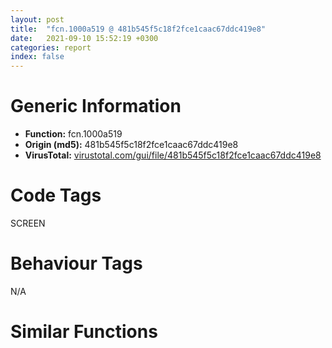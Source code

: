 ```yaml
---
layout: post
title:  "fcn.1000a519 @ 481b545f5c18f2fce1caac67ddc419e8"
date:   2021-09-10 15:52:19 +0300
categories: report
index: false
---
```


# Generic Information
- **Function:** fcn.1000a519
- **Origin (md5):** 481b545f5c18f2fce1caac67ddc419e8
- **VirusTotal:** [virustotal.com/gui/file/481b545f5c18f2fce1caac67ddc419e8][virustotal_ref]

# Code Tags
<span class="tag" id="SCREEN">SCREEN</span>


# Behaviour Tags
<span class="bhv-tag" id="na">N/A</span>

# Similar Functions
<script type="text/javascript" src="https://www.gstatic.com/charts/loader.js"></script>
<script type="text/javascript">

    google.charts.load('current', {'packages':['corechart']});
    google.charts.setOnLoadCallback(drawChart);

    function drawChart() {
    var data = new google.visualization.DataTable();
        data.addColumn('number', 'X');
        data.addColumn('number', 'Y');
        data.addColumn({type: 'string', role: 'tooltip', 'p': {'html': true}});
        data.addColumn({'type': 'string', 'role': 'style'});
        
        data.addRows([
    [-85.35840606689453, -272.63751220703125, '<b><a href="/report/fcn.1000a519@481b545f5c18f2fce1caac67ddc419e8">fcn.1000a519</a><br>@481b545f5c18f2fce1caac67ddc419e8</b><br>push 0x6c<br>mov eax, 0x1004d99a<br>call fcn.1002289a<br>xor ebx, ebx<br>mov eax, vtable.CDC.0<br>mov dword[ebp-0x40], eax<br>mov dword[ebp-0x3c], ebx<br>mov dword[ebp-0x38], ebx<br>mov dword[ebp-0x34], ebx<br>mov dword[ebp-4], ebx<br>mov dword[ebp-0x50], eax<br>mov dword[ebp-0x4c], ebx<br>mov dword[ebp-0x48], ebx<br>mov dword[ebp-0x44], ebx<br>mov dword[ebp-0x30], eax<br>mov dword[ebp-0x2c], ebx<br>mov dword[ebp-0x28], ebx<br>mov dword[ebp-0x24], ebx<br>mov dword[ebp-0x14], ebx<br>mov dword[ebp-0x18], 0x10051b78<br>mov dword[ebp-0x1c], ebx<br>mov dword[ebp-0x20], 0x10051b68<br>mov esi, dword[sym.imp.GDI32.dll_CreateCompatibleDC]<br>push ebx<br>mov byte[ebp-4], 4<br>call esi<br>push eax<br>lea ecx, [ebp-0x40]<br>call fcn.100095c5<br>test eax, eax<br>je 0x1000a7a7<br>push ebx<br>call esi<br>push eax<br>lea ecx, [ebp-0x50]<br>call fcn.100095c5<br>test eax, eax<br>je 0x1000a7a7<br>push ebx<br>call esi<br>push eax<br>lea ecx, [ebp-0x30]<br>call fcn.100095c5<br>test eax, eax<br>je 0x1000a7a7<br>lea eax, [ebp-0x78]<br>push eax<br>mov eax, dword[ebp+8]<br>push 0x18<br>push dword[eax+4]<br>call dword[sym.imp.GDI32.dll_GetObjectW]<br>test eax, eax<br>je 0x1000a7a7<br>mov ecx, dword[ebp+0xc]<br>call fcn.100098df<br>movzx eax, word[ebp-0x66]<br>mov ecx, dword[ebp+0xc]<br>push ebx<br>push eax<br>movzx eax, word[ebp-0x68]<br>push eax<br>push dword[ebp-0x70]<br>push dword[ebp-0x74]<br>call fcn.1000994d<br>test eax, eax<br>je 0x1000a7a7<br>mov esi, dword[sym.imp.GDI32.dll_CreateBitmap]<br>push 0x10051b94<br>xor edi, edi<br>inc edi<br>push edi<br>push edi<br>push 8<br>push 8<br>call esi<br>push eax<br>lea ecx, [ebp-0x18]<br>call fcn.1000988c<br>lea eax, [ebp-0x18]<br>push eax<br>lea ecx, [ebp-0x20]<br>call fcn.10009927<br>lea ecx, [ebp-0x18]<br>call fcn.100098df<br>push ebx<br>push edi<br>push edi<br>push dword[ebp-0x70]<br>push dword[ebp-0x74]<br>call esi<br>push eax<br>lea ecx, [ebp-0x18]<br>call fcn.1000988c<br>mov eax, dword[ebp+8]<br>push dword[eax+4]<br>push dword[ebp-0x3c]<br>call fcn.100099b2<br>push dword[ebp-0x14]<br>mov dword[ebp+8], eax<br>push dword[ebp-0x4c]<br>call fcn.100099b2<br>cmp dword[ebp+8], ebx<br>mov dword[ebp-0x10], eax<br>je 0x1000a7a7<br>cmp eax, ebx<br>je 0x1000a7a7<br>push ebx<br>push ebx<br>push dword[ebp-0x3c]<br>call dword[sym.imp.GDI32.dll_GetPixel]<br>push eax<br>lea ecx, [ebp-0x40]<br>call fcn.100085c0<br>mov esi, dword[sym.imp.GDI32.dll_BitBlt]<br>push 0xcc0020<br>push ebx<br>push ebx<br>push dword[ebp-0x3c]<br>mov edi, eax<br>push dword[ebp-0x70]<br>push dword[ebp-0x74]<br>push ebx<br>push ebx<br>push dword[ebp-0x4c]<br>call esi<br>push 0xffffff<br>lea ecx, [ebp-0x40]<br>call fcn.100085c0<br>push 0xee0086<br>push ebx<br>push ebx<br>push dword[ebp-0x3c]<br>push dword[ebp-0x70]<br>push dword[ebp-0x74]<br>push ebx<br>push ebx<br>push dword[ebp-0x4c]<br>call esi<br>push edi<br>lea ecx, [ebp-0x40]<br>call fcn.100085c0<br>mov eax, dword[ebp+0xc]<br>cmp eax, ebx<br>jne 0x1000a6d2<br>xor eax, eax<br>jmp 0x1000a6d5<br>mov eax, dword[eax+4]<br>push eax<br>push dword[ebp-0x2c]<br>call fcn.100099b2<br>cmp eax, ebx<br>mov dword[ebp+0xc], eax<br>je 0x1000a7f8<br>push dword[ebp+0x10]<br>lea ecx, [ebp-0x30]<br>call fcn.100086a7<br>push dword[ebp+0x14]<br>lea ecx, [ebp-0x30]<br>mov edi, eax<br>call fcn.100085c0<br>push dword[ebp-0x1c]<br>mov dword[ebp+0x14], eax<br>mov eax, dword[ebp-0x74]<br>mov dword[ebp-0x58], eax<br>mov eax, dword[ebp-0x70]<br>mov dword[ebp-0x54], eax<br>lea eax, [ebp-0x60]<br>push eax<br>push dword[ebp-0x2c]<br>mov dword[ebp-0x60], ebx<br>mov dword[ebp-0x5c], ebx<br>call dword[sym.imp.USER32.dll_FillRect]<br>push edi<br>lea ecx, [ebp-0x30]<br>call fcn.100086a7<br>push dword[ebp+0x14]<br>lea ecx, [ebp-0x30]<br>call fcn.100085c0<br>mov edi, 0x660046<br>push edi<br>push ebx<br>push ebx<br>push dword[ebp-0x3c]<br>push dword[ebp-0x70]<br>push dword[ebp-0x74]<br>push ebx<br>push ebx<br>push dword[ebp-0x2c]<br>call esi<br>push 0x8800c6<br>push ebx<br>push ebx<br>push dword[ebp-0x4c]<br>push dword[ebp-0x70]<br>push dword[ebp-0x74]<br>push ebx<br>push ebx<br>push dword[ebp-0x2c]<br>call esi<br>push edi<br>push ebx<br>push ebx<br>push dword[ebp-0x3c]<br>push dword[ebp-0x70]<br>push dword[ebp-0x74]<br>push ebx<br>push ebx<br>push dword[ebp-0x2c]<br>call esi<br>mov eax, dword[ebp+0xc]<br>mov eax, dword[eax+4]<br>push eax<br>push dword[ebp-0x2c]<br>call fcn.100099b2<br>mov eax, dword[ebp-0x10]<br>push dword[eax+4]<br>push dword[ebp-0x4c]<br>call fcn.100099b2<br>mov eax, dword[ebp+8]<br>push dword[eax+4]<br>push dword[ebp-0x3c]<br>call fcn.100099b2<br>lea ecx, [ebp-0x20]<br>mov byte[ebp-4], 3<br>mov dword[ebp-0x20], 0x10051b68<br>call fcn.10009dd4<br>lea ecx, [ebp-0x18]<br>mov byte[ebp-4], 2<br>mov dword[ebp-0x18], 0x10051b78<br>call fcn.10009dd4<br>lea ecx, [ebp-0x30]<br>mov byte[ebp-4], 1<br>call fcn.1000963f<br>lea ecx, [ebp-0x50]<br>mov byte[ebp-4], bl<br>call fcn.1000963f<br>or dword[ebp-4], 0xffffffff<br>lea ecx, [ebp-0x40]<br>call fcn.1000963f<br>call fcn.10022972<br>ret 0x10<br>xor eax, eax<br>jmp 0x1000a782<br><eoc> ', 'point { fill-color: #e0440e; }'],
[-343.2810363769531, -72.18672180175781, '<b><a href="/report/fcn.10017408@e5d49e0823e602f2ee948ac39d32c1eb">fcn.10017408</a><br>@e5d49e0823e602f2ee948ac39d32c1eb</b><br>push 0x78<br>mov eax, 0x1013b311<br>call fcn.10124157<br>mov ebx, dword[ebp+8]<br>xor ecx, ecx<br>mov edi, dword[ebp+0xc]<br>mov eax, vtable.CDC.0<br>mov dword[ebp-0x48], eax<br>mov dword[ebp-0x44], ecx<br>mov dword[ebp-0x40], ecx<br>mov dword[ebp-0x3c], ecx<br>mov dword[ebp-4], ecx<br>mov dword[ebp-0x78], eax<br>mov dword[ebp-0x74], ecx<br>mov dword[ebp-0x70], ecx<br>mov dword[ebp-0x6c], ecx<br>mov dword[ebp-0x38], eax<br>mov dword[ebp-0x34], ecx<br>mov dword[ebp-0x30], ecx<br>mov dword[ebp-0x2c], ecx<br>mov dword[ebp-0x24], ecx<br>mov dword[ebp-0x28], 0x1014cb54<br>mov dword[ebp-0x64], ecx<br>mov dword[ebp-0x68], 0x1014cb44<br>mov esi, dword[sym.imp.GDI32.dll_CreateCompatibleDC]<br>push ecx<br>mov byte[ebp-4], 4<br>call esi<br>push eax<br>lea ecx, [ebp-0x48]<br>call fcn.100179cf<br>test eax, eax<br>je 0x100176b3<br>push 0<br>call esi<br>push eax<br>lea ecx, [ebp-0x78]<br>call fcn.100179cf<br>test eax, eax<br>je 0x100176b3<br>push 0<br>call esi<br>push eax<br>lea ecx, [ebp-0x38]<br>call fcn.100179cf<br>test eax, eax<br>je 0x100176b3<br>lea eax, [ebp-0x60]<br>push eax<br>push 0x18<br>push dword[ebx+4]<br>call dword[sym.imp.GDI32.dll_GetObjectW]<br>test eax, eax<br>je 0x100176b3<br>mov ecx, edi<br>call fcn.10017b11<br>movzx ecx, word[ebp-0x4e]<br>movzx eax, word[ebp-0x50]<br>mov esi, dword[sym.imp.GDI32.dll_CreateBitmap]<br>push 0<br>push ecx<br>push eax<br>push dword[ebp-0x58]<br>push dword[ebp-0x5c]<br>call esi<br>push eax<br>mov ecx, edi<br>call fcn.10017a05<br>test eax, eax<br>je 0x100176b3<br>push 0x1014cdbc<br>push 1<br>push 1<br>push 8<br>push 8<br>call esi<br>push eax<br>lea ecx, [ebp-0x28]<br>call fcn.10017a05<br>push dword[ebp-0x24]<br>call dword[sym.imp.GDI32.dll_CreatePatternBrush]<br>push eax<br>lea ecx, [ebp-0x68]<br>call fcn.10017a05<br>lea ecx, [ebp-0x28]<br>call fcn.10017b11<br>push 0<br>push 1<br>push 1<br>push dword[ebp-0x58]<br>push dword[ebp-0x5c]<br>call esi<br>push eax<br>lea ecx, [ebp-0x28]<br>call fcn.10017a05<br>push dword[ebx+4]<br>push dword[ebp-0x44]<br>call fcn.1001807d<br>push dword[ebp-0x24]<br>mov ebx, eax<br>push dword[ebp-0x74]<br>mov dword[ebp-0x84], ebx<br>call fcn.1001807d<br>mov dword[ebp-0x80], eax<br>test ebx, ebx<br>je 0x100176b3<br>test eax, eax<br>je 0x100176b3<br>xor ebx, ebx<br>push ebx<br>push ebx<br>push dword[ebp-0x44]<br>call dword[sym.imp.GDI32.dll_GetPixel]<br>push eax<br>lea ecx, [ebp-0x48]<br>call fcn.10018196<br>push 0xcc0020<br>push ebx<br>push ebx<br>push dword[ebp-0x44]<br>mov esi, eax<br>push dword[ebp-0x58]<br>push dword[ebp-0x5c]<br>push ebx<br>push ebx<br>push dword[ebp-0x74]<br>mov ebx, dword[sym.imp.GDI32.dll_BitBlt]<br>call ebx<br>push 0xffffff<br>lea ecx, [ebp-0x48]<br>call fcn.10018196<br>push 0xee0086<br>xor eax, eax<br>push eax<br>push eax<br>push dword[ebp-0x44]<br>push dword[ebp-0x58]<br>push dword[ebp-0x5c]<br>push eax<br>push eax<br>push dword[ebp-0x74]<br>call ebx<br>push esi<br>lea ecx, [ebp-0x48]<br>call fcn.10018196<br>test edi, edi<br>jne 0x100175d2<br>xor eax, eax<br>jmp 0x100175d5<br>mov eax, dword[edi+4]<br>push eax<br>push dword[ebp-0x34]<br>call fcn.1001807d<br>mov dword[ebp-0x7c], eax<br>test eax, eax<br>je 0x10017689<br>push dword[ebp+0x10]<br>lea ecx, [ebp-0x38]<br>call fcn.100182e4<br>push dword[ebp+0x14]<br>lea ecx, [ebp-0x38]<br>mov edi, eax<br>call fcn.10018196<br>push dword[ebp-0x64]<br>mov ecx, dword[ebp-0x5c]<br>mov esi, eax<br>and dword[ebp-0x20], 0<br>lea eax, [ebp-0x20]<br>and dword[ebp-0x1c], 0<br>push eax<br>push dword[ebp-0x34]<br>mov dword[ebp-0x18], ecx<br>mov ecx, dword[ebp-0x58]<br>mov dword[ebp-0x14], ecx<br>call dword[sym.imp.USER32.dll_FillRect]<br>push edi<br>lea ecx, [ebp-0x38]<br>call fcn.100182e4<br>push esi<br>lea ecx, [ebp-0x38]<br>call fcn.10018196<br>xor eax, eax<br>mov esi, 0x660046<br>push esi<br>push eax<br>push eax<br>push dword[ebp-0x44]<br>push dword[ebp-0x58]<br>push dword[ebp-0x5c]<br>push eax<br>push eax<br>push dword[ebp-0x34]<br>call ebx<br>push 0x8800c6<br>xor eax, eax<br>push eax<br>push eax<br>push dword[ebp-0x74]<br>push dword[ebp-0x58]<br>push dword[ebp-0x5c]<br>push eax<br>push eax<br>push dword[ebp-0x34]<br>call ebx<br>push esi<br>xor eax, eax<br>push eax<br>push eax<br>push dword[ebp-0x44]<br>push dword[ebp-0x58]<br>push dword[ebp-0x5c]<br>push eax<br>push eax<br>push dword[ebp-0x34]<br>call ebx<br>mov ecx, dword[ebp-0x7c]<br>mov eax, dword[ecx+4]<br>jmp 0x1001768b<br>xor eax, eax<br>push eax<br>push dword[ebp-0x34]<br>call fcn.1001807d<br>mov eax, dword[ebp-0x80]<br>push dword[eax+4]<br>push dword[ebp-0x74]<br>call fcn.1001807d<br>mov eax, dword[ebp-0x84]<br>push dword[eax+4]<br>push dword[ebp-0x44]<br>call fcn.1001807d<br>lea ecx, [ebp-0x68]<br>mov byte[ebp-4], 3<br>mov dword[ebp-0x68], 0x1014cb44<br>call fcn.100171ad<br>lea ecx, [ebp-0x28]<br>mov byte[ebp-4], 2<br>mov dword[ebp-0x28], 0x1014cb54<br>call fcn.100171ad<br>lea ecx, [ebp-0x38]<br>mov byte[ebp-4], 1<br>call fcn.10017194<br>lea ecx, [ebp-0x78]<br>mov byte[ebp-4], 0<br>call fcn.10017194<br>or dword[ebp-4], 0xffffffff<br>lea ecx, [ebp-0x48]<br>call fcn.10017194<br>call fcn.10124106<br>ret 0x10<br><eoc> ', 'null'],
[144.54295349121094, -57.38734817504883, '<b><a href="/report/fcn.0041d259@7b00dd8f2abf54a73bfb09681334ff78">fcn.0041d259</a><br>@7b00dd8f2abf54a73bfb09681334ff78</b><br>push 0x58<br>mov eax, 0x44fe64<br>call fcn.004377ae<br>xor ebx, ebx<br>mov eax, vtable.CDC.0<br>mov dword[ebp-0x3c], eax<br>mov dword[ebp-0x38], ebx<br>mov dword[ebp-0x34], ebx<br>mov dword[ebp-0x30], ebx<br>mov dword[ebp-4], ebx<br>mov dword[ebp-0x4c], eax<br>mov dword[ebp-0x48], ebx<br>mov dword[ebp-0x44], ebx<br>mov dword[ebp-0x40], ebx<br>mov edi, vtable.CBitmap.0<br>mov dword[ebp-0x18], ebx<br>mov dword[ebp-0x1c], edi<br>mov esi, dword[sym.imp.USER32.dll_GetSysColor]<br>push 0x14<br>mov byte[ebp-4], 2<br>call esi<br>push eax<br>lea ecx, [ebp-0x2c]<br>call fcn.0041d216<br>push 0x10<br>mov byte[ebp-4], 3<br>call esi<br>push eax<br>lea ecx, [ebp-0x24]<br>call fcn.0041d216<br>mov esi, dword[sym.imp.GDI32.dll_CreateCompatibleDC]<br>push ebx<br>mov byte[ebp-4], 4<br>call esi<br>push eax<br>lea ecx, [ebp-0x3c]<br>call fcn.0041cd7d<br>test eax, eax<br>je 0x41d485<br>push ebx<br>call esi<br>push eax<br>lea ecx, [ebp-0x4c]<br>call fcn.0041cd7d<br>test eax, eax<br>je 0x41d485<br>mov esi, dword[ebp+8]<br>lea eax, [ebp-0x64]<br>push eax<br>push 0x18<br>push dword[esi+4]<br>call dword[sym.imp.GDI32.dll_GetObjectA]<br>mov ecx, dword[ebp+0xc]<br>call fcn.0041d081<br>movzx eax, word[ebp-0x52]<br>mov ecx, dword[ebp+0xc]<br>push ebx<br>push eax<br>movzx eax, word[ebp-0x54]<br>push eax<br>push dword[ebp-0x5c]<br>push dword[ebp-0x60]<br>call fcn.0041d0b8<br>test eax, eax<br>je 0x41d485<br>push ebx<br>push 1<br>push 1<br>push dword[ebp-0x5c]<br>push dword[ebp-0x60]<br>call dword[sym.imp.GDI32.dll_CreateBitmap]<br>push eax<br>lea ecx, [ebp-0x1c]<br>call fcn.0041d02e<br>test eax, eax<br>je 0x41d485<br>push dword[esi+4]<br>push dword[ebp-0x38]<br>call fcn.0041d0fc<br>push dword[ebp-0x18]<br>mov dword[ebp+8], eax<br>push dword[ebp-0x48]<br>call fcn.0041d0fc<br>cmp dword[ebp+8], ebx<br>mov dword[ebp-0x14], eax<br>je 0x41d485<br>cmp eax, ebx<br>je 0x41d485<br>push ebx<br>push ebx<br>push dword[ebp-0x38]<br>call dword[sym.imp.GDI32.dll_GetPixel]<br>push eax<br>lea ecx, [ebp-0x3c]<br>call fcn.0041c52b<br>mov esi, dword[sym.imp.GDI32.dll_BitBlt]<br>push 0xcc0020<br>push ebx<br>push ebx<br>push dword[ebp-0x38]<br>mov dword[ebp-0x10], eax<br>push dword[ebp-0x5c]<br>push dword[ebp-0x60]<br>push ebx<br>push ebx<br>push dword[ebp-0x48]<br>call esi<br>mov edi, 0xffffff<br>push edi<br>lea ecx, [ebp-0x3c]<br>call fcn.0041c52b<br>push 0x1100a6<br>push ebx<br>push ebx<br>push dword[ebp-0x38]<br>push dword[ebp-0x5c]<br>push dword[ebp-0x60]<br>push ebx<br>push ebx<br>push dword[ebp-0x48]<br>call esi<br>mov eax, dword[ebp+0xc]<br>cmp eax, ebx<br>jne 0x41d3da<br>xor eax, eax<br>jmp 0x41d3dd<br>mov eax, dword[eax+4]<br>push eax<br>push dword[ebp-0x38]<br>call fcn.0041d0fc<br>test eax, eax<br>je 0x41d464<br>push dword[ebp+0x10]<br>lea ecx, [ebp-0x3c]<br>push dword[ebp-0x5c]<br>push dword[ebp-0x60]<br>push ebx<br>push ebx<br>call fcn.0041f337<br>push edi<br>lea ecx, [ebp-0x3c]<br>call fcn.0041c52b<br>lea eax, [ebp-0x2c]<br>push eax<br>lea ecx, [ebp-0x3c]<br>call fcn.0041d14f<br>mov edi, 0xe20746<br>push edi<br>push ebx<br>push ebx<br>push dword[ebp-0x48]<br>mov dword[ebp+0xc], eax<br>push dword[ebp-0x5c]<br>push dword[ebp-0x60]<br>push 1<br>push 1<br>push dword[ebp-0x38]<br>call esi<br>lea eax, [ebp-0x24]<br>push eax<br>lea ecx, [ebp-0x3c]<br>call fcn.0041d14f<br>push edi<br>push ebx<br>push ebx<br>push dword[ebp-0x48]<br>push dword[ebp-0x5c]<br>push dword[ebp-0x60]<br>push ebx<br>push ebx<br>push dword[ebp-0x38]<br>call esi<br>push dword[ebp+0xc]<br>lea ecx, [ebp-0x3c]<br>call fcn.0041d14f<br>push dword[ebp-0x10]<br>lea ecx, [ebp-0x3c]<br>call fcn.0041c52b<br>mov eax, dword[ebp-0x14]<br>push dword[eax+4]<br>push dword[ebp-0x48]<br>call fcn.0041d0fc<br>mov eax, dword[ebp+8]<br>push dword[eax+4]<br>push dword[ebp-0x38]<br>call fcn.0041d0fc<br>mov edi, vtable.CBitmap.0<br>mov esi, vtable.CBrush.0<br>lea ecx, [ebp-0x24]<br>mov byte[ebp-4], 3<br>mov dword[ebp-0x24], esi<br>call fcn.004023f0<br>lea ecx, [ebp-0x2c]<br>mov byte[ebp-4], 2<br>mov dword[ebp-0x2c], esi<br>call fcn.004023f0<br>lea ecx, [ebp-0x1c]<br>mov byte[ebp-4], 1<br>mov dword[ebp-0x1c], edi<br>call fcn.004023f0<br>lea ecx, [ebp-0x4c]<br>mov byte[ebp-4], bl<br>call fcn.0041cde1<br>or dword[ebp-4], 0xffffffff<br>lea ecx, [ebp-0x3c]<br>call fcn.0041cde1<br>call fcn.0043784d<br>ret 0xc<br><eoc> ', 'null'],
[-185.07180786132812, 200.1480255126953, '<b><a href="/report/fcn.1000a05e@481b545f5c18f2fce1caac67ddc419e8">fcn.1000a05e</a><br>@481b545f5c18f2fce1caac67ddc419e8</b><br>push 0x58<br>mov eax, 0x1004d914<br>call fcn.1002289a<br>xor ebx, ebx<br>mov eax, vtable.CDC.0<br>mov dword[ebp-0x3c], eax<br>mov dword[ebp-0x38], ebx<br>mov dword[ebp-0x34], ebx<br>mov dword[ebp-0x30], ebx<br>mov dword[ebp-4], ebx<br>mov dword[ebp-0x4c], eax<br>mov dword[ebp-0x48], ebx<br>mov dword[ebp-0x44], ebx<br>mov dword[ebp-0x40], ebx<br>mov edi, vtable.CBitmap.0<br>mov dword[ebp-0x18], ebx<br>mov dword[ebp-0x1c], edi<br>mov esi, dword[sym.imp.USER32.dll_GetSysColor]<br>push 0x14<br>mov byte[ebp-4], 2<br>call esi<br>push eax<br>lea ecx, [ebp-0x2c]<br>call fcn.10009f8f<br>push 0x10<br>mov byte[ebp-4], 3<br>call esi<br>push eax<br>lea ecx, [ebp-0x24]<br>call fcn.10009f8f<br>mov esi, dword[sym.imp.GDI32.dll_CreateCompatibleDC]<br>push ebx<br>mov byte[ebp-4], 4<br>call esi<br>push eax<br>lea ecx, [ebp-0x3c]<br>call fcn.100095c5<br>test eax, eax<br>je 0x1000a28a<br>push ebx<br>call esi<br>push eax<br>lea ecx, [ebp-0x4c]<br>call fcn.100095c5<br>test eax, eax<br>je 0x1000a28a<br>mov esi, dword[ebp+8]<br>lea eax, [ebp-0x64]<br>push eax<br>push 0x18<br>push dword[esi+4]<br>call dword[sym.imp.GDI32.dll_GetObjectW]<br>mov ecx, dword[ebp+0xc]<br>call fcn.100098df<br>movzx eax, word[ebp-0x52]<br>mov ecx, dword[ebp+0xc]<br>push ebx<br>push eax<br>movzx eax, word[ebp-0x54]<br>push eax<br>push dword[ebp-0x5c]<br>push dword[ebp-0x60]<br>call fcn.1000994d<br>test eax, eax<br>je 0x1000a28a<br>push ebx<br>push 1<br>push 1<br>push dword[ebp-0x5c]<br>push dword[ebp-0x60]<br>call dword[sym.imp.GDI32.dll_CreateBitmap]<br>push eax<br>lea ecx, [ebp-0x1c]<br>call fcn.1000988c<br>test eax, eax<br>je 0x1000a28a<br>push dword[esi+4]<br>push dword[ebp-0x38]<br>call fcn.100099b2<br>push dword[ebp-0x18]<br>mov dword[ebp+8], eax<br>push dword[ebp-0x48]<br>call fcn.100099b2<br>cmp dword[ebp+8], ebx<br>mov dword[ebp-0x14], eax<br>je 0x1000a28a<br>cmp eax, ebx<br>je 0x1000a28a<br>push ebx<br>push ebx<br>push dword[ebp-0x38]<br>call dword[sym.imp.GDI32.dll_GetPixel]<br>push eax<br>lea ecx, [ebp-0x3c]<br>call fcn.100085c0<br>mov esi, dword[sym.imp.GDI32.dll_BitBlt]<br>push 0xcc0020<br>push ebx<br>push ebx<br>push dword[ebp-0x38]<br>mov dword[ebp-0x10], eax<br>push dword[ebp-0x5c]<br>push dword[ebp-0x60]<br>push ebx<br>push ebx<br>push dword[ebp-0x48]<br>call esi<br>mov edi, 0xffffff<br>push edi<br>lea ecx, [ebp-0x3c]<br>call fcn.100085c0<br>push 0x1100a6<br>push ebx<br>push ebx<br>push dword[ebp-0x38]<br>push dword[ebp-0x5c]<br>push dword[ebp-0x60]<br>push ebx<br>push ebx<br>push dword[ebp-0x48]<br>call esi<br>mov eax, dword[ebp+0xc]<br>cmp eax, ebx<br>jne 0x1000a1df<br>xor eax, eax<br>jmp 0x1000a1e2<br>mov eax, dword[eax+4]<br>push eax<br>push dword[ebp-0x38]<br>call fcn.100099b2<br>test eax, eax<br>je 0x1000a269<br>push dword[ebp+0x10]<br>lea ecx, [ebp-0x3c]<br>push dword[ebp-0x5c]<br>push dword[ebp-0x60]<br>push ebx<br>push ebx<br>call fcn.10018bfe<br>push edi<br>lea ecx, [ebp-0x3c]<br>call fcn.100085c0<br>lea eax, [ebp-0x2c]<br>push eax<br>lea ecx, [ebp-0x3c]<br>call fcn.10009a4b<br>mov edi, 0xe20746<br>push edi<br>push ebx<br>push ebx<br>push dword[ebp-0x48]<br>mov dword[ebp+0xc], eax<br>push dword[ebp-0x5c]<br>push dword[ebp-0x60]<br>push 1<br>push 1<br>push dword[ebp-0x38]<br>call esi<br>lea eax, [ebp-0x24]<br>push eax<br>lea ecx, [ebp-0x3c]<br>call fcn.10009a4b<br>push edi<br>push ebx<br>push ebx<br>push dword[ebp-0x48]<br>push dword[ebp-0x5c]<br>push dword[ebp-0x60]<br>push ebx<br>push ebx<br>push dword[ebp-0x38]<br>call esi<br>push dword[ebp+0xc]<br>lea ecx, [ebp-0x3c]<br>call fcn.10009a4b<br>push dword[ebp-0x10]<br>lea ecx, [ebp-0x3c]<br>call fcn.100085c0<br>mov eax, dword[ebp-0x14]<br>push dword[eax+4]<br>push dword[ebp-0x48]<br>call fcn.100099b2<br>mov eax, dword[ebp+8]<br>push dword[eax+4]<br>push dword[ebp-0x38]<br>call fcn.100099b2<br>mov edi, vtable.CBitmap.0<br>mov esi, vtable.CBrush.0<br>lea ecx, [ebp-0x24]<br>mov byte[ebp-4], 3<br>mov dword[ebp-0x24], esi<br>call fcn.10009dd4<br>lea ecx, [ebp-0x2c]<br>mov byte[ebp-4], 2<br>mov dword[ebp-0x2c], esi<br>call fcn.10009dd4<br>lea ecx, [ebp-0x1c]<br>mov byte[ebp-4], 1<br>mov dword[ebp-0x1c], edi<br>call fcn.10009dd4<br>lea ecx, [ebp-0x4c]<br>mov byte[ebp-4], bl<br>call fcn.1000963f<br>or dword[ebp-4], 0xffffffff<br>lea ecx, [ebp-0x3c]<br>call fcn.1000963f<br>call fcn.10022972<br>ret 0xc<br><eoc> ', 'null'],
[130.16555786132812, 264.4854736328125, '<b><a href="/report/fcn.0041d4d6@7b00dd8f2abf54a73bfb09681334ff78">fcn.0041d4d6</a><br>@7b00dd8f2abf54a73bfb09681334ff78</b><br>push 0x6c<br>mov eax, 0x44fea7<br>call fcn.004377ae<br>xor ebx, ebx<br>mov eax, vtable.CDC.0<br>mov dword[ebp-0x40], eax<br>mov dword[ebp-0x3c], ebx<br>mov dword[ebp-0x38], ebx<br>mov dword[ebp-0x34], ebx<br>mov dword[ebp-4], ebx<br>mov dword[ebp-0x50], eax<br>mov dword[ebp-0x4c], ebx<br>mov dword[ebp-0x48], ebx<br>mov dword[ebp-0x44], ebx<br>mov dword[ebp-0x30], eax<br>mov dword[ebp-0x2c], ebx<br>mov dword[ebp-0x28], ebx<br>mov dword[ebp-0x24], ebx<br>mov dword[ebp-0x14], ebx<br>mov dword[ebp-0x18], 0x453034<br>mov dword[ebp-0x1c], ebx<br>mov dword[ebp-0x20], 0x453024<br>mov esi, dword[sym.imp.GDI32.dll_CreateCompatibleDC]<br>push ebx<br>mov byte[ebp-4], 4<br>call esi<br>push eax<br>lea ecx, [ebp-0x40]<br>call fcn.0041cd7d<br>test eax, eax<br>je 0x41d764<br>push ebx<br>call esi<br>push eax<br>lea ecx, [ebp-0x50]<br>call fcn.0041cd7d<br>test eax, eax<br>je 0x41d764<br>push ebx<br>call esi<br>push eax<br>lea ecx, [ebp-0x30]<br>call fcn.0041cd7d<br>test eax, eax<br>je 0x41d764<br>lea eax, [ebp-0x78]<br>push eax<br>mov eax, dword[ebp+8]<br>push 0x18<br>push dword[eax+4]<br>call dword[sym.imp.GDI32.dll_GetObjectA]<br>test eax, eax<br>je 0x41d764<br>mov ecx, dword[ebp+0xc]<br>call fcn.0041d081<br>movzx eax, word[ebp-0x66]<br>mov ecx, dword[ebp+0xc]<br>push ebx<br>push eax<br>movzx eax, word[ebp-0x68]<br>push eax<br>push dword[ebp-0x70]<br>push dword[ebp-0x74]<br>call fcn.0041d0b8<br>test eax, eax<br>je 0x41d764<br>mov esi, dword[sym.imp.GDI32.dll_CreateBitmap]<br>push 0x4558a4<br>xor edi, edi<br>inc edi<br>push edi<br>push edi<br>push 8<br>push 8<br>call esi<br>push eax<br>lea ecx, [ebp-0x18]<br>call fcn.0041d02e<br>lea eax, [ebp-0x18]<br>push eax<br>lea ecx, [ebp-0x20]<br>call fcn.0041d097<br>lea ecx, [ebp-0x18]<br>call fcn.0041d081<br>push ebx<br>push edi<br>push edi<br>push dword[ebp-0x70]<br>push dword[ebp-0x74]<br>call esi<br>push eax<br>lea ecx, [ebp-0x18]<br>call fcn.0041d02e<br>mov eax, dword[ebp+8]<br>push dword[eax+4]<br>push dword[ebp-0x3c]<br>call fcn.0041d0fc<br>push dword[ebp-0x14]<br>mov dword[ebp+8], eax<br>push dword[ebp-0x4c]<br>call fcn.0041d0fc<br>cmp dword[ebp+8], ebx<br>mov dword[ebp-0x10], eax<br>je 0x41d764<br>cmp eax, ebx<br>je 0x41d764<br>push ebx<br>push ebx<br>push dword[ebp-0x3c]<br>call dword[sym.imp.GDI32.dll_GetPixel]<br>push eax<br>lea ecx, [ebp-0x40]<br>call fcn.0041c52b<br>mov esi, dword[sym.imp.GDI32.dll_BitBlt]<br>push 0xcc0020<br>push ebx<br>push ebx<br>push dword[ebp-0x3c]<br>mov edi, eax<br>push dword[ebp-0x70]<br>push dword[ebp-0x74]<br>push ebx<br>push ebx<br>push dword[ebp-0x4c]<br>call esi<br>push 0xffffff<br>lea ecx, [ebp-0x40]<br>call fcn.0041c52b<br>push 0xee0086<br>push ebx<br>push ebx<br>push dword[ebp-0x3c]<br>push dword[ebp-0x70]<br>push dword[ebp-0x74]<br>push ebx<br>push ebx<br>push dword[ebp-0x4c]<br>call esi<br>push edi<br>lea ecx, [ebp-0x40]<br>call fcn.0041c52b<br>mov eax, dword[ebp+0xc]<br>cmp eax, ebx<br>jne 0x41d68f<br>xor eax, eax<br>jmp 0x41d692<br>mov eax, dword[eax+4]<br>push eax<br>push dword[ebp-0x2c]<br>call fcn.0041d0fc<br>cmp eax, ebx<br>mov dword[ebp+0xc], eax<br>je 0x41d7b5<br>push dword[ebp+0x10]<br>lea ecx, [ebp-0x30]<br>call fcn.0041c612<br>push dword[ebp+0x14]<br>lea ecx, [ebp-0x30]<br>mov edi, eax<br>call fcn.0041c52b<br>push dword[ebp-0x1c]<br>mov dword[ebp+0x14], eax<br>mov eax, dword[ebp-0x74]<br>mov dword[ebp-0x58], eax<br>mov eax, dword[ebp-0x70]<br>mov dword[ebp-0x54], eax<br>lea eax, [ebp-0x60]<br>push eax<br>push dword[ebp-0x2c]<br>mov dword[ebp-0x60], ebx<br>mov dword[ebp-0x5c], ebx<br>call dword[sym.imp.USER32.dll_FillRect]<br>push edi<br>lea ecx, [ebp-0x30]<br>call fcn.0041c612<br>push dword[ebp+0x14]<br>lea ecx, [ebp-0x30]<br>call fcn.0041c52b<br>mov edi, 0x660046<br>push edi<br>push ebx<br>push ebx<br>push dword[ebp-0x3c]<br>push dword[ebp-0x70]<br>push dword[ebp-0x74]<br>push ebx<br>push ebx<br>push dword[ebp-0x2c]<br>call esi<br>push 0x8800c6<br>push ebx<br>push ebx<br>push dword[ebp-0x4c]<br>push dword[ebp-0x70]<br>push dword[ebp-0x74]<br>push ebx<br>push ebx<br>push dword[ebp-0x2c]<br>call esi<br>push edi<br>push ebx<br>push ebx<br>push dword[ebp-0x3c]<br>push dword[ebp-0x70]<br>push dword[ebp-0x74]<br>push ebx<br>push ebx<br>push dword[ebp-0x2c]<br>call esi<br>mov eax, dword[ebp+0xc]<br>mov eax, dword[eax+4]<br>push eax<br>push dword[ebp-0x2c]<br>call fcn.0041d0fc<br>mov eax, dword[ebp-0x10]<br>push dword[eax+4]<br>push dword[ebp-0x4c]<br>call fcn.0041d0fc<br>mov eax, dword[ebp+8]<br>push dword[eax+4]<br>push dword[ebp-0x3c]<br>call fcn.0041d0fc<br>lea ecx, [ebp-0x20]<br>mov byte[ebp-4], 3<br>mov dword[ebp-0x20], 0x453024<br>call fcn.004023f0<br>lea ecx, [ebp-0x18]<br>mov byte[ebp-4], 2<br>mov dword[ebp-0x18], 0x453034<br>call fcn.004023f0<br>lea ecx, [ebp-0x30]<br>mov byte[ebp-4], 1<br>call fcn.0041cde1<br>lea ecx, [ebp-0x50]<br>mov byte[ebp-4], bl<br>call fcn.0041cde1<br>or dword[ebp-4], 0xffffffff<br>lea ecx, [ebp-0x40]<br>call fcn.0041cde1<br>call fcn.0043784d<br>ret 0x10<br>xor eax, eax<br>jmp 0x41d73f<br><eoc> ', 'null'],

        ]);

    var options = {
        title: 'Similarity Plot',
        legend: 'none',
        colors: ['#dedbd9', '#e6693e', '#ec8f6e', '#f3b49f', '#f6c7b6'],
        tooltip: {isHtml: true, trigger: 'both'},
        explorer: {
        actions: ["dragToZoom", "rightClickToReset"],
        },
        chartArea: {
        width: '80%',
        height: '80%'
        },
        width: '100%',
        height: '100%'
    };

    var chart = new google.visualization.ScatterChart(document.getElementById('chart_div'));

    chart.draw(data, options);
    }
    
</script>


<div id="chart_div" style="width: 100%px; height: 100%;"></div>

# Disassembled Code
{% highlight nasm %}

push 0x6c
mov eax, 0x1004d99a
call fcn.1002289a
xor ebx, ebx
mov eax, vtable.CDC.0
mov dword[ebp-0x40], eax
mov dword[ebp-0x3c], ebx
mov dword[ebp-0x38], ebx
mov dword[ebp-0x34], ebx
mov dword[ebp-4], ebx
mov dword[ebp-0x50], eax
mov dword[ebp-0x4c], ebx
mov dword[ebp-0x48], ebx
mov dword[ebp-0x44], ebx
mov dword[ebp-0x30], eax
mov dword[ebp-0x2c], ebx
mov dword[ebp-0x28], ebx
mov dword[ebp-0x24], ebx
mov dword[ebp-0x14], ebx
mov dword[ebp-0x18], 0x10051b78
mov dword[ebp-0x1c], ebx
mov dword[ebp-0x20], 0x10051b68
mov esi, dword[sym.imp.GDI32.dll_CreateCompatibleDC]
push ebx
mov byte[ebp-4], 4
call esi
push eax
lea ecx, [ebp-0x40]
call fcn.100095c5
test eax, eax
je 0x1000a7a7
push ebx
call esi
push eax
lea ecx, [ebp-0x50]
call fcn.100095c5
test eax, eax
je 0x1000a7a7
push ebx
call esi
push eax
lea ecx, [ebp-0x30]
call fcn.100095c5
test eax, eax
je 0x1000a7a7
lea eax, [ebp-0x78]
push eax
mov eax, dword[ebp+8]
push 0x18
push dword[eax+4]
call dword[sym.imp.GDI32.dll_GetObjectW]
test eax, eax
je 0x1000a7a7
mov ecx, dword[ebp+0xc]
call fcn.100098df
movzx eax, word[ebp-0x66]
mov ecx, dword[ebp+0xc]
push ebx
push eax
movzx eax, word[ebp-0x68]
push eax
push dword[ebp-0x70]
push dword[ebp-0x74]
call fcn.1000994d
test eax, eax
je 0x1000a7a7
mov esi, dword[sym.imp.GDI32.dll_CreateBitmap]
push 0x10051b94
xor edi, edi
inc edi
push edi
push edi
push 8
push 8
call esi
push eax
lea ecx, [ebp-0x18]
call fcn.1000988c
lea eax, [ebp-0x18]
push eax
lea ecx, [ebp-0x20]
call fcn.10009927
lea ecx, [ebp-0x18]
call fcn.100098df
push ebx
push edi
push edi
push dword[ebp-0x70]
push dword[ebp-0x74]
call esi
push eax
lea ecx, [ebp-0x18]
call fcn.1000988c
mov eax, dword[ebp+8]
push dword[eax+4]
push dword[ebp-0x3c]
call fcn.100099b2
push dword[ebp-0x14]
mov dword[ebp+8], eax
push dword[ebp-0x4c]
call fcn.100099b2
cmp dword[ebp+8], ebx
mov dword[ebp-0x10], eax
je 0x1000a7a7
cmp eax, ebx
je 0x1000a7a7
push ebx
push ebx
push dword[ebp-0x3c]
call dword[sym.imp.GDI32.dll_GetPixel]
push eax
lea ecx, [ebp-0x40]
call fcn.100085c0
mov esi, dword[sym.imp.GDI32.dll_BitBlt]
push 0xcc0020
push ebx
push ebx
push dword[ebp-0x3c]
mov edi, eax
push dword[ebp-0x70]
push dword[ebp-0x74]
push ebx
push ebx
push dword[ebp-0x4c]
call esi
push 0xffffff
lea ecx, [ebp-0x40]
call fcn.100085c0
push 0xee0086
push ebx
push ebx
push dword[ebp-0x3c]
push dword[ebp-0x70]
push dword[ebp-0x74]
push ebx
push ebx
push dword[ebp-0x4c]
call esi
push edi
lea ecx, [ebp-0x40]
call fcn.100085c0
mov eax, dword[ebp+0xc]
cmp eax, ebx
jne 0x1000a6d2
xor eax, eax
jmp 0x1000a6d5
mov eax, dword[eax+4]
push eax
push dword[ebp-0x2c]
call fcn.100099b2
cmp eax, ebx
mov dword[ebp+0xc], eax
je 0x1000a7f8
push dword[ebp+0x10]
lea ecx, [ebp-0x30]
call fcn.100086a7
push dword[ebp+0x14]
lea ecx, [ebp-0x30]
mov edi, eax
call fcn.100085c0
push dword[ebp-0x1c]
mov dword[ebp+0x14], eax
mov eax, dword[ebp-0x74]
mov dword[ebp-0x58], eax
mov eax, dword[ebp-0x70]
mov dword[ebp-0x54], eax
lea eax, [ebp-0x60]
push eax
push dword[ebp-0x2c]
mov dword[ebp-0x60], ebx
mov dword[ebp-0x5c], ebx
call dword[sym.imp.USER32.dll_FillRect]
push edi
lea ecx, [ebp-0x30]
call fcn.100086a7
push dword[ebp+0x14]
lea ecx, [ebp-0x30]
call fcn.100085c0
mov edi, 0x660046
push edi
push ebx
push ebx
push dword[ebp-0x3c]
push dword[ebp-0x70]
push dword[ebp-0x74]
push ebx
push ebx
push dword[ebp-0x2c]
call esi
push 0x8800c6
push ebx
push ebx
push dword[ebp-0x4c]
push dword[ebp-0x70]
push dword[ebp-0x74]
push ebx
push ebx
push dword[ebp-0x2c]
call esi
push edi
push ebx
push ebx
push dword[ebp-0x3c]
push dword[ebp-0x70]
push dword[ebp-0x74]
push ebx
push ebx
push dword[ebp-0x2c]
call esi
mov eax, dword[ebp+0xc]
mov eax, dword[eax+4]
push eax
push dword[ebp-0x2c]
call fcn.100099b2
mov eax, dword[ebp-0x10]
push dword[eax+4]
push dword[ebp-0x4c]
call fcn.100099b2
mov eax, dword[ebp+8]
push dword[eax+4]
push dword[ebp-0x3c]
call fcn.100099b2
lea ecx, [ebp-0x20]
mov byte[ebp-4], 3
mov dword[ebp-0x20], 0x10051b68
call fcn.10009dd4
lea ecx, [ebp-0x18]
mov byte[ebp-4], 2
mov dword[ebp-0x18], 0x10051b78
call fcn.10009dd4
lea ecx, [ebp-0x30]
mov byte[ebp-4], 1
call fcn.1000963f
lea ecx, [ebp-0x50]
mov byte[ebp-4], bl
call fcn.1000963f
or dword[ebp-4], 0xffffffff
lea ecx, [ebp-0x40]
call fcn.1000963f
call fcn.10022972
ret 0x10
xor eax, eax
jmp 0x1000a782

{% endhighlight %}

[virustotal_ref]: https://www.virustotal.com/gui/file/481b545f5c18f2fce1caac67ddc419e8